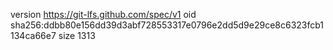 version https://git-lfs.github.com/spec/v1
oid sha256:ddbb80e156dd39d3abf728553317e0796e2dd5d9e29ce8c6323fcb1134ca66e7
size 1313
